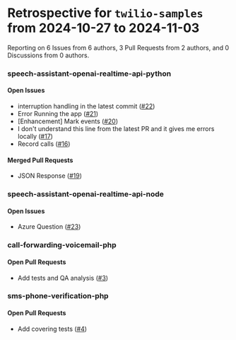 # Retrospective for `twilio-samples` from 2024-10-27 to 2024-11-03

Reporting on 6 Issues from 6 authors, 3 Pull Requests from 2 authors, and 0 Discussions from 0 authors.


### speech-assistant-openai-realtime-api-python

#### Open Issues

- interruption handling in the latest commit ([#22](https://github.com/twilio-samples/speech-assistant-openai-realtime-api-python/issues/22))
- Error Running the app ([#21](https://github.com/twilio-samples/speech-assistant-openai-realtime-api-python/issues/21))
- [Enhancement] Mark events ([#20](https://github.com/twilio-samples/speech-assistant-openai-realtime-api-python/issues/20))
- I don't understand this line from the latest PR and it gives me errors locally ([#17](https://github.com/twilio-samples/speech-assistant-openai-realtime-api-python/issues/17))
- Record calls ([#16](https://github.com/twilio-samples/speech-assistant-openai-realtime-api-python/issues/16))

#### Merged Pull Requests

- JSON Response ([#19](https://github.com/twilio-samples/speech-assistant-openai-realtime-api-python/pull/19))

### speech-assistant-openai-realtime-api-node

#### Open Issues

- Azure Question ([#23](https://github.com/twilio-samples/speech-assistant-openai-realtime-api-node/issues/23))

### call-forwarding-voicemail-php

#### Open Pull Requests

- Add tests and QA analysis ([#3](https://github.com/twilio-samples/call-forwarding-voicemail-php/pull/3))

### sms-phone-verification-php

#### Open Pull Requests

- Add covering tests ([#4](https://github.com/twilio-samples/sms-phone-verification-php/pull/4))